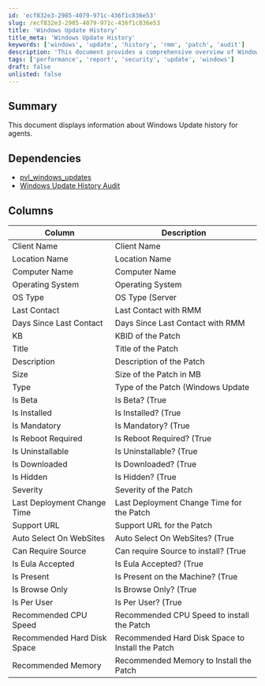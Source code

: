 ```yaml
---
id: 'ecf832e3-2985-4079-971c-436f1c836e53'
slug: /ecf832e3-2985-4079-971c-436f1c836e53
title: 'Windows Update History'
title_meta: 'Windows Update History'
keywords: ['windows', 'update', 'history', 'rmm', 'patch', 'audit']
description: 'This document provides a comprehensive overview of Windows Update history for agents, detailing the various columns of information such as client name, operating system, patch details, and installation status. It also lists dependencies for effective auditing and management of Windows updates.'
tags: ['performance', 'report', 'security', 'update', 'windows']
draft: false
unlisted: false
---
```


## Summary

This document displays information about Windows Update history for agents.

## Dependencies

- [pvl_windows_updates](/docs/d1791eba-107c-4be0-8048-a1d716dae301)
- [Windows Update History Audit](/docs/d0c435d0-7bfb-4d65-aff3-f3db9b5c3ab6)

## Columns

| Column                          | Description                                       |
|---------------------------------|---------------------------------------------------|
| Client Name                     | Client Name                                       |
| Location Name                   | Location Name                                     |
| Computer Name                   | Computer Name                                     |
| Operating System                | Operating System                                  |
| OS Type                         | OS Type (Server | Workstation)                   |
| Last Contact                    | Last Contact with RMM                             |
| Days Since Last Contact         | Days Since Last Contact with RMM                  |
| KB                              | KBID of the Patch                                 |
| Title                           | Title of the Patch                                |
| Description                     | Description of the Patch                          |
| Size                            | Size of the Patch in MB                           |
| Type                            | Type of the Patch (Windows Update | Driver | Third Party) |
| Is Beta                         | Is Beta? (True | False)                          |
| Is Installed                    | Is Installed? (True | False)                     |
| Is Mandatory                    | Is Mandatory? (True | False)                     |
| Is Reboot Required              | Is Reboot Required? (True | False)               |
| Is Uninstallable                | Is Uninstallable? (True | False)                 |
| Is Downloaded                   | Is Downloaded? (True | False)                    |
| Is Hidden                       | Is Hidden? (True | False)                        |
| Severity                        | Severity of the Patch                             |
| Last Deployment Change Time      | Last Deployment Change Time for the Patch        |
| Support URL                     | Support URL for the Patch                         |
| Auto Select On WebSites         | Auto Select On WebSites? (True | False)          |
| Can Require Source              | Can require Source to install? (True | False)    |
| Is Eula Accepted                | Is Eula Accepted? (True | False)                 |
| Is Present                      | Is Present on the Machine? (True | False)        |
| Is Browse Only                  | Is Browse Only? (True | False)                   |
| Is Per User                     | Is Per User? (True | False)                      |
| Recommended CPU Speed           | Recommended CPU Speed to install the Patch        |
| Recommended Hard Disk Space     | Recommended Hard Disk Space to Install the Patch  |
| Recommended Memory              | Recommended Memory to Install the Patch           |